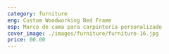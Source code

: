 ```yaml
---
category: furniture
eng: Custom Woodworking Bed Frame
esp: Marco de cama para carpintería personalizado
cover_image: ./images/furniture/furniture-16.jpg
price: 00.00
---
```

 
